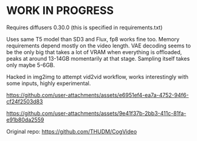 # WORK IN PROGRESS

Requires diffusers 0.30.0 (this is specified in requirements.txt)

Uses same T5 model than SD3 and Flux, fp8 works fine too. Memory requirements depend mostly on the video length. 
VAE decoding seems to be the only big that takes a lot of VRAM when everything is offloaded, peaks at around 13-14GB momentarily at that stage.
Sampling itself takes only maybe 5-6GB.

Hacked in img2img to attempt vid2vid workflow, works interestingly with some inputs, highly experimental.

https://github.com/user-attachments/assets/e6951ef4-ea7a-4752-94f6-cf24f2503d83

https://github.com/user-attachments/assets/9e41f37b-2bb3-411c-81fa-e91b80da2559



Original repo:
https://github.com/THUDM/CogVideo
